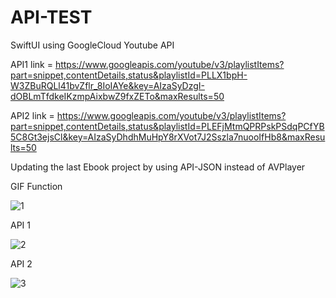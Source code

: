 # API-TEST
SwiftUI using GoogleCloud Youtube API


API1 link = https://www.googleapis.com/youtube/v3/playlistItems?part=snippet,contentDetails,status&playlistId=PLLX1bpH-W3ZBuRQLl41bvZflr_8IoIAYe&key=AIzaSyDzgI-dOBLmTfdkeIKzmpAixbwZ9fxZETo&maxResults=50

API2 link = https://www.googleapis.com/youtube/v3/playlistItems?part=snippet,contentDetails,status&playlistId=PLEFjMtmQPRPskPSdqPCfYB5C8Gt3ejsCl&key=AIzaSyDhdhMuHpY8rXVot7J2Sszla7nuooIfHb8&maxResults=50

Updating the last Ebook project by using API-JSON instead of AVPlayer




GIF Function


![1](https://user-images.githubusercontent.com/90476509/209706955-f4d2b7c4-047c-48a7-8f62-bdbbeee3c246.gif)





API 1


![2](https://user-images.githubusercontent.com/90476509/209706966-16e43aab-148f-4f6c-9b70-d354eeba5b66.gif)






API 2


![3](https://user-images.githubusercontent.com/90476509/209706978-9cbba7fb-b05d-4e9b-b281-6710000e5efa.gif)
